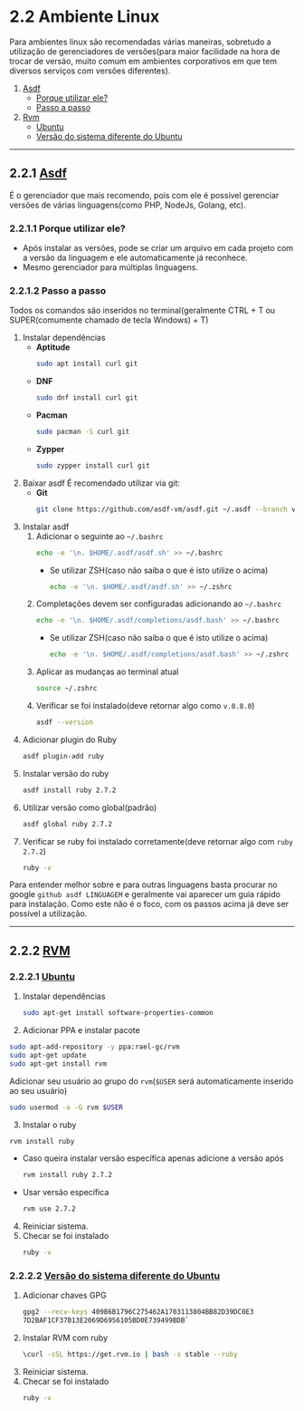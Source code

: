 # 2.2 Ambiente Linux

Para ambientes linux são recomendadas várias maneiras, sobretudo a utilização de gerenciadores de versões(para maior facilidade na hora de trocar de versão, muito comum em ambientes corporativos em que tem diversos serviços com versões diferentes).

1. [Asdf](#221-asdf)
   - [Porque utilizar ele?](#2211-porque-utilizar-ele)
   - [Passo a passo](#2212-passo-a-passo)
2. [Rvm](#222-rvm)
   - [Ubuntu](#2221-ubuntu)
   - [Versão do sistema diferente do Ubuntu](#2222-versão-do-sistema-diferente-do-ubuntu)

---

## 2.2.1 [Asdf](https://github.com/asdf-vm/asdf)

É o gerenciador que mais recomendo, pois com ele é possível gerenciar versões de várias linguagens(como PHP, NodeJs, Golang, etc).

### 2.2.1.1 Porque utilizar ele?

- Após instalar as versões, pode se criar um arquivo em cada projeto com a versão da linguagem e ele automaticamente já reconhece.
- Mesmo gerenciador para múltiplas linguagens.

### 2.2.1.2 Passo a passo

Todos os comandos são inseridos no terminal(geralmente CTRL + T ou SUPER(comumente chamado de tecla Windows) + T)

1. Instalar dependências
   - **Aptitude**
     ```bash
     sudo apt install curl git
     ```
   - **DNF**
     ```bash
     sudo dnf install curl git
     ```
   - **Pacman**
     ```bash
     sudo pacman -S curl git
     ```
   - **Zypper**
     ```bash
     sudo zypper install curl git
     ```
2. Baixar asdf
   É recomendado utilizar via git:
   - **Git**
     ```bash
     git clone https://github.com/asdf-vm/asdf.git ~/.asdf --branch v0.8.1
     ```
3. Instalar asdf
   1. Adicionar o seguinte ao `~/.bashrc`
      ```bash
      echo -e '\n. $HOME/.asdf/asdf.sh' >> ~/.bashrc
      ```
      - Se utilizar ZSH(caso não saiba o que é isto utilize o acima)
        ```bash
        echo -e '\n. $HOME/.asdf/asdf.sh' >> ~/.zshrc
        ```
   2. Completações devem ser configuradas adicionando ao `~/.bashrc`
      ```bash
      echo -e '\n. $HOME/.asdf/completions/asdf.bash' >> ~/.bashrc
      ```
      - Se utilizar ZSH(caso não saiba o que é isto utilize o acima)
        ```bash
        echo -e '\n. $HOME/.asdf/completions/asdf.bash' >> ~/.zshrc
        ```
   3. Aplicar as mudanças ao terminal atual
      ```bash
      source ~/.zshrc
      ```
   4. Verificar se foi instalado(deve retornar algo como `v.0.8.0`)
      ```bash
      asdf --version
      ```
4. Adicionar plugin do Ruby
   ```bash
   asdf plugin-add ruby
   ```
5. Instalar versão do ruby
   ```bash
   asdf install ruby 2.7.2
   ```
6. Utilizar versão como global(padrão)
   ```bash
   asdf global ruby 2.7.2
   ```
7. Verificar se ruby foi instalado corretamente(deve retornar algo com `ruby 2.7.2`)
   ```bash
   ruby -v
   ```

Para entender melhor sobre e para outras linguagens basta procurar no google `github asdf LINGUAGEM` e geralmente vai aparecer um guia rápido para instalação. Como este não é o foco, com os passos acima já deve ser possível a utilização.

---

## 2.2.2 [RVM](https://rvm.io/)

### 2.2.2.1 [Ubuntu](https://github.com/rvm/ubuntu_rvm)

1. Instalar dependências
   ```bash
   sudo apt-get install software-properties-common
   ```
2. Adicionar PPA e instalar pacote

```bash
sudo apt-add-repository -y ppa:rael-gc/rvm
sudo apt-get update
sudo apt-get install rvm
```

Adicionar seu usuário ao grupo do `rvm`(`$USER` será automaticamente inserido ao seu usuário)

```bash
sudo usermod -a -G rvm $USER
```

3. Instalar o ruby

```bash
rvm install ruby
```

- Caso queira instalar versão específica apenas adicione a versão após
  ```bash
  rvm install ruby 2.7.2
  ```
- Usar versão específica
  ```bash
  rvm use 2.7.2
  ```

4. Reiniciar sistema.
5. Checar se foi instalado
   ```bash
   ruby -v
   ```

### 2.2.2.2 [Versão do sistema diferente do Ubuntu](https://rvm.io/rvm/install)

1. Adicionar chaves GPG
   ```bash
   gpg2 --recv-keys 409B6B1796C275462A1703113804BB82D39DC0E3
   7D2BAF1CF37B13E2069D6956105BD0E739499BDB`
   ```
2. Instalar RVM com ruby
   ```bash
   \curl -sSL https://get.rvm.io | bash -s stable --ruby
   ```
3. Reiniciar sistema.
4. Checar se foi instalado
   ```bash
   ruby -v
   ```
